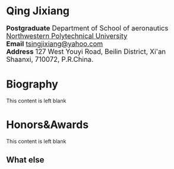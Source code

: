 # Qing Jixiang
<font size=4>**Postgraduate**
Department of 
School of aeronautics  
[Northwestern Polytechnical University](http://en.nwpu.edu.cn/ "Northwestern Polytechnical University")  
**Email** tsingjixiang@yahoo.com  
**Address** 127 West Youyi Road, Beilin District, Xi'an Shaanxi, 710072, P.R.China.</font>  

Biography
======
This content is left blank

Honors&Awards
======
This content is left blank

What else
------

